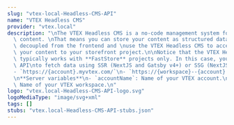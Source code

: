 ```yaml
---
slug: "vtex-local-Headless-CMS-API"
name: "VTEX Headless CMS"
provider: "vtex.local"
description: "\nThe VTEX Headless CMS is a no-code management system for storefront\
  \ content. \nThat means you can store your content as structured data in a layer\
  \ decoupled from the frontend and \nuse the VTEX Headless CMS to access and deliver\
  \ your content to your storefront project.\n\nNotice that the VTEX Headless CMS\
  \ typically works with **FastStore** projects only. In this case, you can use this\
  \ API\nto fetch data using SSR (NextJS and Gatsby v4+) or SSG (NextJS).\n\n**Servers**\n\
  - `https://{account}.myvtex.com/`\n- `https://{workspace}--{account}.myvtex.com/`\n\
  \n**Server variables**\n- `accountName`: Name of your VTEX account.\n- `workspace`:\
  \ Name of your VTEX workspace.\n"
logo: "vtex.local-Headless-CMS-API-logo.svg"
logoMediaType: "image/svg+xml"
tags: []
stubs: "vtex.local-Headless-CMS-API-stubs.json"
---
```

